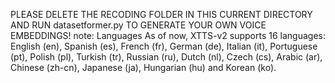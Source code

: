 PLEASE DELETE THE RECODING FOLDER IN THIS CURRENT DIRECTORY AND RUN datasetformer.py TO GENERATE YOUR OWN VOICE EMBEDDINGS!
note:
Languages
As of now, XTTS-v2 supports 16 languages: English (en), Spanish (es), French (fr), German (de), Italian (it), Portuguese (pt), Polish (pl), Turkish (tr), Russian (ru), Dutch (nl), Czech (cs), Arabic (ar), Chinese (zh-cn), Japanese (ja), Hungarian (hu) and Korean (ko).
